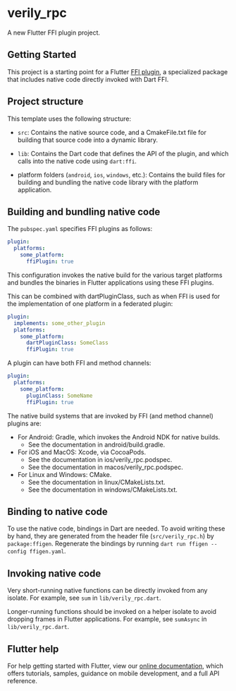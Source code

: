 # verily_rpc

A new Flutter FFI plugin project.

## Getting Started

This project is a starting point for a Flutter [FFI plugin](https://flutter.dev/to/ffi-package), a specialized package that includes native code directly invoked with Dart FFI.

## Project structure

This template uses the following structure:

- `src`: Contains the native source code, and a CmakeFile.txt file for building that source code into a dynamic library.

- `lib`: Contains the Dart code that defines the API of the plugin, and which calls into the native code using `dart:ffi`.

- platform folders (`android`, `ios`, `windows`, etc.): Contains the build files for building and bundling the native code library with the platform application.

## Building and bundling native code

The `pubspec.yaml` specifies FFI plugins as follows:

```yaml
plugin:
  platforms:
    some_platform:
      ffiPlugin: true
```

This configuration invokes the native build for the various target platforms and bundles the binaries in Flutter applications using these FFI plugins.

This can be combined with dartPluginClass, such as when FFI is used for the implementation of one platform in a federated plugin:

```yaml
plugin:
  implements: some_other_plugin
  platforms:
    some_platform:
      dartPluginClass: SomeClass
      ffiPlugin: true
```

A plugin can have both FFI and method channels:

```yaml
plugin:
  platforms:
    some_platform:
      pluginClass: SomeName
      ffiPlugin: true
```

The native build systems that are invoked by FFI (and method channel) plugins are:

- For Android: Gradle, which invokes the Android NDK for native builds.
  - See the documentation in android/build.gradle.
- For iOS and MacOS: Xcode, via CocoaPods.
  - See the documentation in ios/verily_rpc.podspec.
  - See the documentation in macos/verily_rpc.podspec.
- For Linux and Windows: CMake.
  - See the documentation in linux/CMakeLists.txt.
  - See the documentation in windows/CMakeLists.txt.

## Binding to native code

To use the native code, bindings in Dart are needed. To avoid writing these by hand, they are generated from the header file (`src/verily_rpc.h`) by `package:ffigen`. Regenerate the bindings by running `dart run ffigen --config ffigen.yaml`.

## Invoking native code

Very short-running native functions can be directly invoked from any isolate. For example, see `sum` in `lib/verily_rpc.dart`.

Longer-running functions should be invoked on a helper isolate to avoid dropping frames in Flutter applications. For example, see `sumAsync` in `lib/verily_rpc.dart`.

## Flutter help

For help getting started with Flutter, view our [online documentation](https://docs.flutter.dev), which offers tutorials, samples, guidance on mobile development, and a full API reference.
